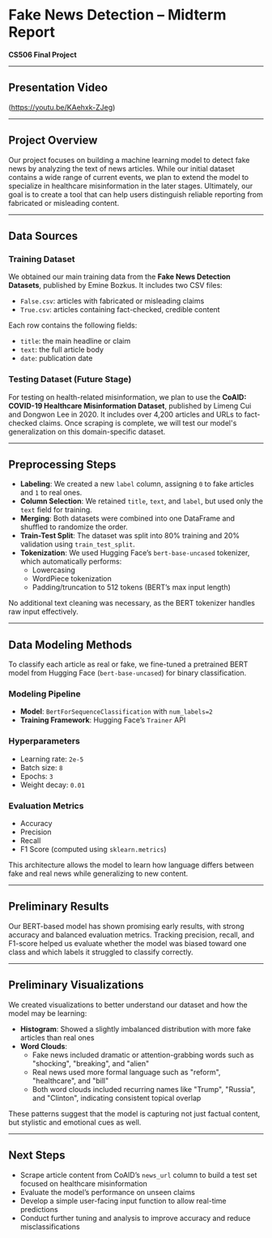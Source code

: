 # Fake News Detection – Midterm Report

**CS506 Final Project**

---

## Presentation Video

(https://youtu.be/KAehxk-ZJeg)

---

## Project Overview

Our project focuses on building a machine learning model to detect fake news by analyzing the text of news articles. While our initial dataset contains a wide range of current events, we plan to extend the model to specialize in healthcare misinformation in the later stages. Ultimately, our goal is to create a tool that can help users distinguish reliable reporting from fabricated or misleading content.

---

## Data Sources

### Training Dataset

We obtained our main training data from the **Fake News Detection Datasets**, published by Emine Bozkus. It includes two CSV files:

- `False.csv`: articles with fabricated or misleading claims
- `True.csv`: articles containing fact-checked, credible content

Each row contains the following fields:

- `title`: the main headline or claim
- `text`: the full article body
- `date`: publication date

### Testing Dataset (Future Stage)

For testing on health-related misinformation, we plan to use the **CoAID: COVID-19 Healthcare Misinformation Dataset**, published by Limeng Cui and Dongwon Lee in 2020. It includes over 4,200 articles and URLs to fact-checked claims. Once scraping is complete, we will test our model's generalization on this domain-specific dataset.

---

## Preprocessing Steps

- **Labeling**: We created a new `label` column, assigning `0` to fake articles and `1` to real ones.
- **Column Selection**: We retained `title`, `text`, and `label`, but used only the `text` field for training.
- **Merging**: Both datasets were combined into one DataFrame and shuffled to randomize the order.
- **Train-Test Split**: The dataset was split into 80% training and 20% validation using `train_test_split`.
- **Tokenization**: We used Hugging Face’s `bert-base-uncased` tokenizer, which automatically performs:
  - Lowercasing
  - WordPiece tokenization
  - Padding/truncation to 512 tokens (BERT’s max input length)

No additional text cleaning was necessary, as the BERT tokenizer handles raw input effectively.

---

## Data Modeling Methods

To classify each article as real or fake, we fine-tuned a pretrained BERT model from Hugging Face (`bert-base-uncased`) for binary classification.

### Modeling Pipeline

- **Model**: `BertForSequenceClassification` with `num_labels=2`
- **Training Framework**: Hugging Face’s `Trainer` API

### Hyperparameters

- Learning rate: `2e-5`
- Batch size: `8`
- Epochs: `3`
- Weight decay: `0.01`

### Evaluation Metrics

- Accuracy
- Precision
- Recall
- F1 Score (computed using `sklearn.metrics`)

This architecture allows the model to learn how language differs between fake and real news while generalizing to new content.

---

## Preliminary Results

Our BERT-based model has shown promising early results, with strong accuracy and balanced evaluation metrics. Tracking precision, recall, and F1-score helped us evaluate whether the model was biased toward one class and which labels it struggled to classify correctly.

---

## Preliminary Visualizations

We created visualizations to better understand our dataset and how the model may be learning:

- **Histogram**: Showed a slightly imbalanced distribution with more fake articles than real ones
- **Word Clouds**:
  - Fake news included dramatic or attention-grabbing words such as "shocking", "breaking", and "alien"
  - Real news used more formal language such as "reform", "healthcare", and "bill"
  - Both word clouds included recurring names like "Trump", "Russia", and "Clinton", indicating consistent topical overlap

These patterns suggest that the model is capturing not just factual content, but stylistic and emotional cues as well.

---

## Next Steps

- Scrape article content from CoAID’s `news_url` column to build a test set focused on healthcare misinformation
- Evaluate the model’s performance on unseen claims
- Develop a simple user-facing input function to allow real-time predictions
- Conduct further tuning and analysis to improve accuracy and reduce misclassifications
